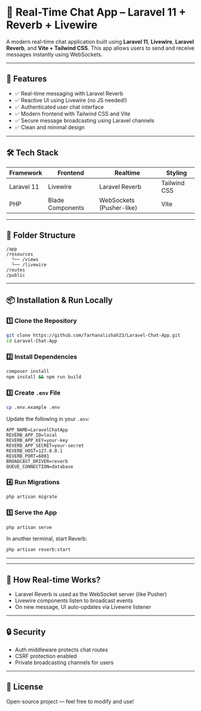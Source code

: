 # 💬 Real-Time Chat App – Laravel 11 + Reverb + Livewire

A modern real-time chat application built using **Laravel 11**, **Livewire**, **Laravel Reverb**, and **Vite + Tailwind CSS**. This app allows users to send and receive messages instantly using WebSockets.

---

## 🚀 Features

- ✅ Real-time messaging with Laravel Reverb
- ✅ Reactive UI using Livewire (no JS needed!)
- ✅ Authenticated user chat interface
- ✅ Modern frontend with Tailwind CSS and Vite
- ✅ Secure message broadcasting using Laravel channels
- ✅ Clean and minimal design

---

## 🛠️ Tech Stack

| Framework   | Frontend          | Realtime          | Styling        |
|-------------|-------------------|-------------------|----------------|
| Laravel 11  | Livewire          | Laravel Reverb    | Tailwind CSS   |
| PHP         | Blade Components  | WebSockets (Pusher-like) | Vite        |

---

## 📂 Folder Structure

```
/app
/resources
  └── /views
  └── /livewire
/routes
/public
```

---

## 📦 Installation & Run Locally

### 1️⃣ Clone the Repository

```bash
git clone https://github.com/farhanalishah23/Laravel-Chat-App.git
cd Laravel-Chat-App
```

### 2️⃣ Install Dependencies

```bash
composer install
npm install && npm run build
```

### 3️⃣ Create `.env` File

```bash
cp .env.example .env
```

Update the following in your `.env`:

```
APP_NAME=LaravelChatApp
REVERB_APP_ID=local
REVERB_APP_KEY=your-key
REVERB_APP_SECRET=your-secret
REVERB_HOST=127.0.0.1
REVERB_PORT=6001
BROADCAST_DRIVER=reverb
QUEUE_CONNECTION=database
```

### 4️⃣ Run Migrations

```bash
php artisan migrate
```

### 5️⃣ Serve the App

```bash
php artisan serve
```

In another terminal, start Reverb:

```bash
php artisan reverb:start
```

---

---

## 📡 How Real-time Works?

- Laravel Reverb is used as the WebSocket server (like Pusher)
- Livewire components listen to broadcast events
- On new message, UI auto-updates via Livewire listener

---

## 🔒 Security

- Auth middleware protects chat routes
- CSRF protection enabled
- Private broadcasting channels for users

---

## 📄 License

Open-source project — feel free to modify and use!

